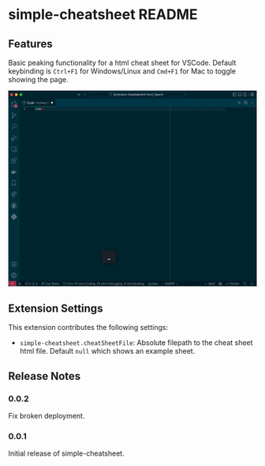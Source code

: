 # simple-cheatsheet README

## Features

Basic peaking functionality for a html cheat sheet for VSCode. Default
keybinding is `Ctrl+F1` for Windows/Linux and `Cmd+F1` for Mac to toggle showing
the page.

![Demo](images/demo.gif)

## Extension Settings

This extension contributes the following settings:

* `simple-cheatsheet.cheatSheetFile`: Absolute filepath to the cheat sheet html
  file. Default `null` which shows an example sheet.

## Release Notes

### 0.0.2

Fix broken deployment.

### 0.0.1

Initial release of simple-cheatsheet.
